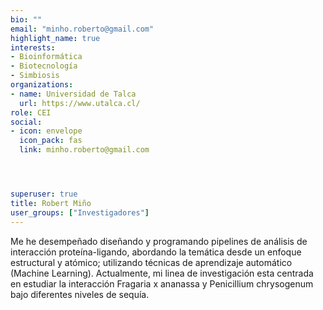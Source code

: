 ```yaml
---
bio: ""
email: "minho.roberto@gmail.com"
highlight_name: true
interests:
- Bioinformática
- Biotecnología
- Simbiosis 
organizations:
- name: Universidad de Talca
  url: https://www.utalca.cl/
role: CEI
social:
- icon: envelope
  icon_pack: fas
  link: minho.roberto@gmail.com




superuser: true
title: Robert Miño
user_groups: ["Investigadores"]
---
```


Me he desempeñado diseñando y programando pipelines de análisis de interacción proteína-ligando, abordando la temática desde un enfoque estructural y atómico; utilizando técnicas de aprendizaje automático (Machine Learning). Actualmente, mi linea de investigación esta centrada en estudiar la interacción Fragaria x ananassa  y Penicillium chrysogenum bajo diferentes niveles de sequía.